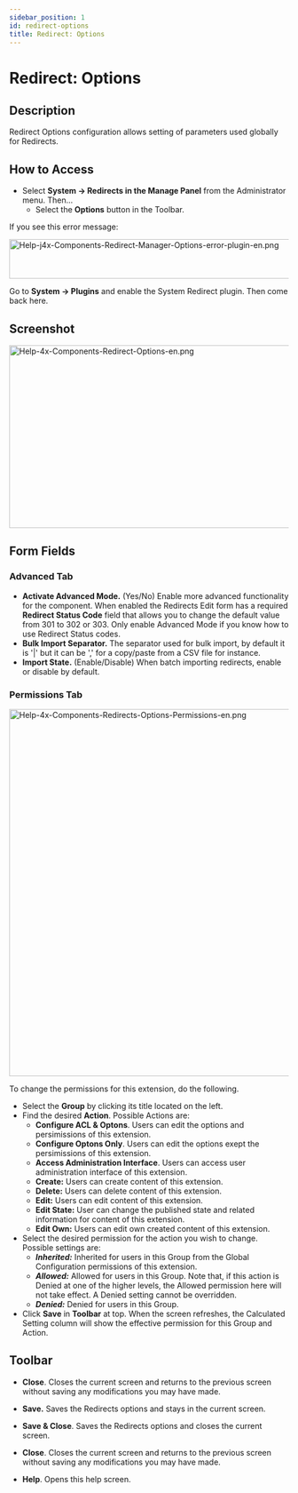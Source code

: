 ```yaml
---
sidebar_position: 1
id: redirect-options
title: Redirect: Options
---
```

# Redirect: Options
## Description

Redirect Options configuration allows setting of parameters used
globally for Redirects.

## How to Access

- Select **System **→** Redirects in the Manage Panel** from the
  Administrator menu. Then...
  - Select the **Options** button in the Toolbar.

If you see this error message:

<img
src="https://docs.joomla.org/images/4/4e/Help-j4x-Components-Redirect-Manager-Options-error-plugin-en.png"
decoding="async" data-file-width="600" data-file-height="71" width="600"
height="71"
alt="Help-j4x-Components-Redirect-Manager-Options-error-plugin-en.png" />

Go to **System **→** Plugins** and enable the System Redirect plugin.
Then come back here.

## Screenshot

<img
src="https://docs.joomla.org/images/1/10/Help-4x-Components-Redirect-Options-en.png"
decoding="async" data-file-width="800" data-file-height="329"
width="800" height="329"
alt="Help-4x-Components-Redirect-Options-en.png" />

## Form Fields

### Advanced Tab

- **Activate Advanced Mode.** (Yes/No) Enable more advanced
  functionality for the component. When enabled the Redirects Edit form
  has a required **Redirect Status Code** field that allows you to
  change the default value from 301 to 302 or 303. Only enable Advanced
  Mode if you know how to use Redirect Status codes.
- **Bulk Import Separator.** The separator used for bulk import, by
  default it is '\|' but it can be ',' for a copy/paste from a CSV file
  for instance.
- **Import State.** (Enable/Disable) When batch importing redirects,
  enable or disable by default.

### Permissions Tab

<img
src="https://docs.joomla.org/images/5/55/Help-4x-Components-Redirects-Options-Permissions-en.png"
decoding="async" data-file-width="600" data-file-height="661"
width="600" height="661"
alt="Help-4x-Components-Redirects-Options-Permissions-en.png" />

To change the permissions for this extension, do the following.

- Select the **Group** by clicking its title located on the left.
- Find the desired **Action**. Possible Actions are:
  - **Configure ACL & Optons**. Users can edit the options and
    persimissions of this extension.
  - **Configure Optons Only**. Users can edit the options exept the
    persimissions of this extension.
  - **Access Administration Interface**. Users can access user
    administration interface of this extension.
  - **Create:** Users can create content of this extension.
  - **Delete:** Users can delete content of this extension.
  - **Edit:** Users can edit content of this extension.
  - **Edit State:** User can change the published state and related
    information for content of this extension.
  - **Edit Own:** Users can edit own created content of this extension.
- Select the desired permission for the action you wish to change.
  Possible settings are:
  - ***Inherited:*** Inherited for users in this Group from the Global
    Configuration permissions of this extension.
  - ***Allowed:*** Allowed for users in this Group. Note that, if this
    action is Denied at one of the higher levels, the Allowed permission
    here will not take effect. A Denied setting cannot be overridden.
  - ***Denied:*** Denied for users in this Group.
- Click **Save** in **Toolbar** at top. When the screen refreshes, the
  Calculated Setting column will show the effective permission for this
  Group and Action.

## Toolbar

- **Close**. Closes the current screen and returns to the previous
  screen without saving any modifications you may have made.

<!-- -->

- **Save.** Saves the Redirects options and stays in the current screen.

<!-- -->

- **Save & Close**. Saves the Redirects options and closes the current
  screen.

<!-- -->

- **Close**. Closes the current screen and returns to the previous
  screen without saving any modifications you may have made.

<!-- -->

- **Help**. Opens this help screen.
